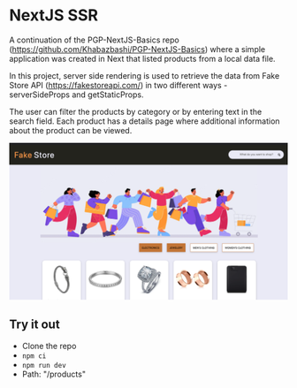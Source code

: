 # NextJS SSR
A continuation of the PGP-NextJS-Basics repo (https://github.com/Khabazbashi/PGP-NextJS-Basics) where a simple application was created in Next that listed products from a local data file. 

In this project, server side rendering is used to retrieve the data from Fake Store API (https://fakestoreapi.com/) in two different ways - serverSideProps and getStaticProps. 

The user can filter the products by category or by entering text in the search field. Each product has a details page where additional information about the product can be viewed.

![image of app](https://github.com/Khabazbashi/PGP-Next-SSR/blob/main/public/appImage.png?raw=true)


## Try it out
- Clone the repo
- `npm ci`
- `npm run dev`
- Path: "/products"
